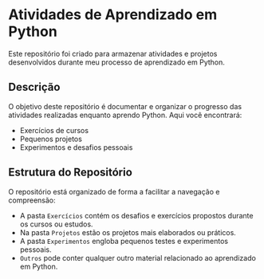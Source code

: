 # Atividades de Aprendizado em Python

Este repositório foi criado para armazenar atividades e projetos desenvolvidos durante meu processo de aprendizado em Python.

## Descrição

O objetivo deste repositório é documentar e organizar o progresso das atividades realizadas enquanto aprendo Python. Aqui você encontrará:

- Exercícios de cursos
- Pequenos projetos
- Experimentos e desafios pessoais

## Estrutura do Repositório

O repositório está organizado de forma a facilitar a navegação e compreensão:

- A pasta `Exercícios` contém os desafios e exercícios propostos durante os cursos ou estudos.
- Na pasta `Projetos` estão os projetos mais elaborados ou práticos.
- A pasta `Experimentos` engloba pequenos testes e experimentos pessoais.
- `Outros` pode conter qualquer outro material relacionado ao aprendizado em Python.
